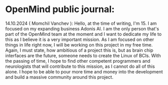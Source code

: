 # OpenMind public journal:
14.10.2024 ( Momchil Vanchev ):
Hello, at the time of writing, I'm 15. I am focused on my expanding business Adonis AI. I am the only person that's part of the OpenMind team at the moment and I want to dedicate my life to this as I believe it is a very important mission. As I am focused on other things in life right now, I will be working on this project in my free time. Again, I must state, how ambitious of a project this is, but as brain chip interfaces are the future, someone needs to create the Linux of BCIs. With the passing of time, I hope to find other competent programmers and neurologists that will contribute to this mission, as I cannot do all of this alone. I hope to be able to pour more time and money into the development and build a massive community around this project.
